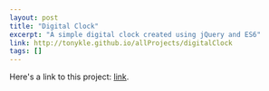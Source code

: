 ```yaml
---
layout: post
title: "Digital Clock"
excerpt: "A simple digital clock created using jQuery and ES6"
link: http://tonykle.github.io/allProjects/digitalClock
tags: []
---
```


Here's a link to this project: [link](http://tonykle.github.io/allProjects/digitalClock).
